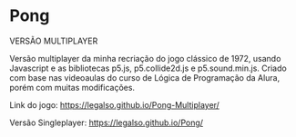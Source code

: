 # Pong

VERSÃO MULTIPLAYER

Versão multiplayer da minha recriação do jogo clássico de 1972, usando Javascript e as bibliotecas p5.js, p5.collide2d.js e p5.sound.min.js.
Criado com base nas videoaulas do curso de Lógica de Programação da Alura, porém com muitas modificações.

Link do jogo: https://legalso.github.io/Pong-Multiplayer/

Versão Singleplayer: https://legalso.github.io/Pong/
